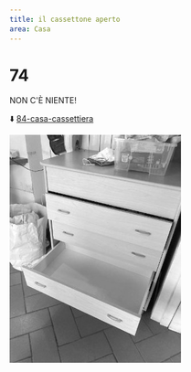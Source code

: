 ```yaml
---
title: il cassettone aperto
area: Casa
---
```

# 74
NON C'È NIENTE!

⬇️ [84-casa-cassettiera](84-casa-cassettiera.md)

![foto_69](../_assets/preview/foto_69.jpg)